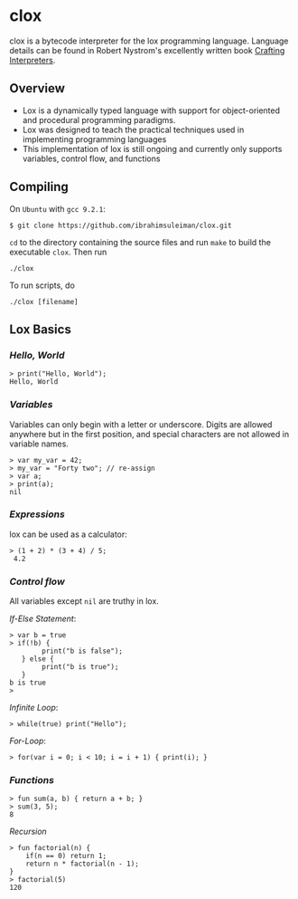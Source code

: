 # clox
clox is a bytecode interpreter for the lox programming language. Language details can be found in Robert Nystrom's excellently written book [Crafting Interpreters](http://craftinginterpreters.com).

## Overview
- Lox is a dynamically typed language with support for object-oriented and procedural programming paradigms.
- Lox was designed to teach the practical techniques used in implementing programming languages
- This implementation of lox is still ongoing and currently only supports variables, control flow, and functions
## Compiling

On `Ubuntu` with `gcc 9.2.1`:
```
$ git clone https://github.com/ibrahimsuleiman/clox.git
```
`cd` to the directory containing the source files and run `make` to build the executable `clox`. Then run
```
./clox
```
To run scripts, do
```
./clox [filename]
```
## Lox Basics

 ### *Hello, World*
```
> print("Hello, World");
Hello, World
```
### *Variables*

Variables can only begin with a letter or underscore. Digits are allowed anywhere but in the first position, and special characters are not allowed in variable names.
```
> var my_var = 42;
> my_var = "Forty two"; // re-assign
> var a;
> print(a);
nil
```
### *Expressions*
lox can be used as a calculator:
```
> (1 + 2) * (3 + 4) / 5;
 4.2
 ```
  ### *Control flow*
  All variables except `nil` are truthy in lox.
  
  *If-Else Statement*:
  ```
  > var b = true
  > if(!b) { 
          print("b is false");
     } else { 
          print("b is true");
     }
  b is true
  >
  ```
  *Infinite Loop*:
  ```
  > while(true) print("Hello");
  ```
  
  *For-Loop*:
  
  ```
  > for(var i = 0; i < 10; i = i + 1) { print(i); }
  ```
  ### *Functions*
  ```
  > fun sum(a, b) { return a + b; }
  > sum(3, 5);
  8
  ```
  *Recursion*
  
  ```
 > fun factorial(n) {
      if(n == 0) return 1;
      return n * factorial(n - 1);
 }
 > factorial(5)
 120
 ```
  
 
  
  
